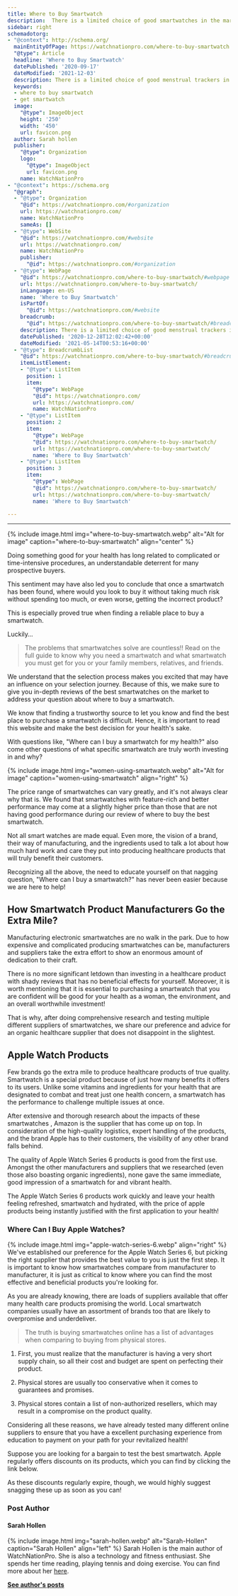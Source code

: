 ```yaml
---
title: Where to Buy Smartwatch
description:  There is a limited choice of good smartwatches in the market. Find out the FREE...
sidebar: right
schemadotorg:
- "@context": http://schema.org/
  mainEntityOfPage: https://watchnationpro.com/where-to-buy-smartwatch
  "@type": Article
  headline: 'Where to Buy Smartwatch'
  datePublished: '2020-09-17'
  dateModified: '2021-12-03'
  description: There is a limited choice of good menstrual trackers in the market. Find out the FREE...
  keywords:
  - where to buy smartwatch
  - get smartwatch
  image:
    "@type": ImageObject
    height: '250'
    width: '450'
    url: favicon.png
  author: Sarah hollen
  publisher:
    "@type": Organization
    logo:
      "@type": ImageObject
      url: favicon.png
    name: WatchNationPro
- "@context": https://schema.org
  "@graph":
  - "@type": Organization
    "@id": https://watchnationpro.com/#organization
    url: https://watchnationpro.com/
    name: WatchNationPro
    sameAs: []
  - "@type": WebSite
    "@id": https://watchnationpro.com/#website
    url: https://watchnationpro.com/
    name: WatchNationPro
    publisher:
      "@id": https://watchnationpro.com/#organization
  - "@type": WebPage
    "@id": https://watchnationpro.com/where-to-buy-smartwatch/#webpage
    url: https://watchnationpro.com/where-to-buy-smartwatch/
    inLanguage: en-US
    name: 'Where to Buy Smartwatch'
    isPartOf:
      "@id": https://watchnationpro.com/#website
    breadcrumb:
      "@id": https://watchnationpro.com/where-to-buy-smartwatch/#breadcrumblist
    description: There is a limited choice of good menstrual trackers in the market. Find out the FREE...
    datePublished: '2020-12-28T12:02:42+00:00'
    dateModified: '2021-05-14T00:53:16+00:00'
  - "@type": BreadcrumbList
    "@id": https://watchnationpro.com/where-to-buy-smartwatch/#breadcrumblist
    itemListElement:
    - "@type": ListItem
      position: 1
      item:
        "@type": WebPage
        "@id": https://watchnationpro.com/
        url: https://watchnationpro.com/
        name: WatchNationPro
    - "@type": ListItem
      position: 2
      item:
        "@type": WebPage
        "@id": https://watchnationpro.com/where-to-buy-smartwatch/
        url: https://watchnationpro.com/where-to-buy-smartwatch/
        name: 'Where to Buy Smartwatch'
    - "@type": ListItem
      position: 3
      item:
        "@type": WebPage
        "@id": https://watchnationpro.com/where-to-buy-smartwatch/
        url: https://watchnationpro.com/where-to-buy-smartwatch/
        name: 'Where to Buy Smartwatch'

---
```

---
{% include image.html img="where-to-buy-smartwatch.webp" alt="Alt for image" caption="where-to-buy-smartwatch" align="center" %}

Doing something good for your health has long related to complicated or time-intensive procedures, an understandable deterrent for many prospective buyers.

This sentiment may have also led you to conclude that once a smartwatch has been found, where would you look to buy it without taking much risk without spending too much, or even worse, getting the incorrect product?

This is especially proved true when finding a reliable place to buy a smartwatch.

Luckily…

> The problems that smartwatches solve are countless!! Read on the full guide to know why you need a smartwatch and what smartwatch you must get for you or your  family members, relatives, and friends.

We understand that the selection process makes you excited that may have an influence on your selection journey. Because of this, we make sure to give you in-depth reviews of the best smartwatches on the market to address your question about where to buy a smartwatch.

We know that finding a trustworthy source to let you know and find the best place to purchase a smartwatch is difficult. Hence, it is important to read this website and make the best decision for your health's sake.

With questions like, "Where can I buy a smartwatch for my health?" also come other questions of what specific smartwatch are truly worth investing in and why?

{% include image.html img="women-using-smartwatch.webp" alt="Alt for image" caption="women-using-smartwatch" align="right" %}

The price range of smartwatches can vary greatly, and it's not always clear why that is. We found that smartwatches with feature-rich and better performance may come at a slightly higher price than those that are not having good performance during our review of where to buy the best smartwatch.

Not all smart watches are made equal. Even more, the vision of a brand, their way of manufacturing, and the ingredients used to talk a lot about how much hard work and care they put into producing healthcare products that will truly benefit their customers.

Recognizing all the above, the need to educate yourself on that nagging question, "Where can I buy a smartwatch?" has never been easier because we are here to help!

## How Smartwatch Product Manufacturers Go the Extra Mile?
Manufacturing electronic smartwatches are no walk in the park. Due to how expensive and complicated producing smartwatches can be, manufacturers and suppliers take the extra effort to show an enormous amount of dedication to their craft.

There is no more significant letdown than investing in a healthcare product with shady reviews that has no beneficial effects for yourself. Moreover, it is worth mentioning that it is essential to purchasing a smartwatch that you are confident will be good for your health as a woman, the environment, and an overall worthwhile investment!

That is why, after doing comprehensive research and testing multiple different suppliers of smartwatches, we share our preference and advice for an organic healthcare supplier that does not disappoint in the slightest.

## Apple Watch Products

Few brands go the extra mile to produce healthcare products of true quality. Smartwatch is a special product because of just how many benefits it offers to its users. Unlike some vitamins and ingredients for your health that are designated to combat and treat just one health concern, a smartwatch has the performance to challenge multiple issues at once.

After extensive and thorough research about the impacts of these smartwatches , Amazon is the supplier that has come up on top. In consideration of the high-quality logistics, expert handling of the products, and the brand Apple has to their customers, the visibility of any other brand falls  behind.

The quality of Apple Watch Series 6 products is good from the first use. Amongst the other manufacturers and suppliers that we researched (even those also boasting organic ingredients), none gave the same immediate, good impression of a smartwatch for and vibrant health.

The Apple Watch Series 6 products work quickly and leave your health feeling refreshed, smartwatch and hydrated, with the price of apple products being instantly justified with the first application to your health!

### Where Can I Buy Apple Watches?
{% include image.html img="apple-watch-series-6.webp" align="right" %}
We've established our preference for the Apple Watch Series 6, but picking the right supplier that provides the best value to you is just the first step. It is important to know how smartwatches compare from manufacturer to manufacturer, it is just as critical to know where you can find the most effective and beneficial products you're looking for.

As you are already knowing, there are loads of suppliers available that offer many health care products promising the world. Local smartwatch companies usually have an assortment of brands too that are likely to overpromise and underdeliver.

> The truth is buying smartwatches online has a list of advantages when comparing to buying from physical stores.

1. First, you must realize that the manufacturer is having a very short supply chain, so all their cost and budget are spent on perfecting their product.

2. Physical stores are usually too conservative when it comes to guarantees and promises.

3. Physical stores contain a list of non-authorized resellers, which may result in a compromise on the product quality.

Considering all these reasons, we have already tested many different online suppliers to ensure that you have a excellent purchasing experience from education to payment on your path for your revitalized health!

Suppose you are looking for a bargain to test the best smartwatch. Apple regularly offers discounts on its products, which you can find by clicking the link below.

As these discounts regularly expire, though, we would highly suggest snagging these up as soon as you can!

### Post Author
#### Sarah Hollen
{% include image.html img="sarah-hollen.webp" alt="Sarah-Hollen" caption="Sarah Hollen" align="left" %}
Sarah Hollen is the main author of WatchNationPro. She is also a technology and fitness enthusiast. She spends her time reading, playing tennis and doing exercise. You can find more about her <a href="https://watchnationpro.com/about-us/">here</a>.

<b><a href="https://watchnationpro.com/authors/sarah-hollen/">See author's posts</a></b>

<a href="{{ author.twitter }}" data-uk-icon="icon: twitter" class="uk-icon-link uk-icon" target="_blank"></a>
<a href="{{ author.facebook }}" data-uk-icon="ratio: 1.4; icon: facebook" class="uk-icon-link uk-icon" target="_blank"></a>
